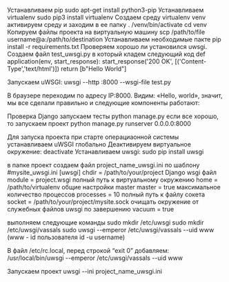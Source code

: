 Устанавливаем pip
sudo apt-get install python3-pip
Устанавливаем virtualenv
sudo pip3 install virtualenv
Создаем среду
virtualenv venv
активируем среду и заходим в ее папку
.  /venv/bin/activate
cd venv
Копируем файлы проекта на виртуальную машину
scp /path/to/file username@a:/path/to/destination
Устанавливаем необходимые пакте
pip install -r requirements.txt
Проверяем хорошо ли установился uwsgi. Создаем файл test_uwsgi.py в который кладем следующий код
def application(env, start_response):
    start_response('200 OK', [('Content-Type','text/html')])
    return [b"Hello World"]
    
Запускаем uWSGI:
uwsgi --http :8000 --wsgi-file test.py

В браузере переходим по адресу IP:8000.
Видим: «Hello, world», значит, мы все сделали правильно и следующие компоненты работают:

Проверка Django
запускаем тесты
python manage.py
если все хорошо, то запускаем проект
python manage.py runserver 0.0.0.0:8000

Для  запуска проекта при старте операциаонной системы устанавливаем uWSGI глобально
Деактивируем виртуальное окружение:
deactivate
Устанавливаем uwsgi:
sudo pip install uwsgi

в папке проект создаем файл project_name_uwsgi.ini  по шаблону 
#mysite_uwsgi.ini 
[uwsgi]
chdir           = /path/to/your/project
 Django wsgi файл
module          = project.wsgi
полный путь к виртуальному окружению
home            = /path/to/virtualenv
 общие настройки
 master
master          = true
максимальное количество процессов
processes       = 10
 полный путь к файлу сокета
socket          = /path/to/your/project/mysite.sock
очищать окружение от служебных файлов uwsgi по завершению
vacuum          = true

выполняем следующие команды
sudo mkdir /etc/uwsgi
sudo mkdir /etc/uwsgi/vassals
sudo uwsgi --emperor /etc/uwsgi/vassals --uid www
(www - id пользователя id -u username)

В файл /etc/rc.local, перед строкой “exit 0” добавляем:
/usr/local/bin/uwsgi --emperor /etc/uwsgi/vassals --uid www

Запускаем проект 
uwsgi --ini project_name_uwsgi.ini














